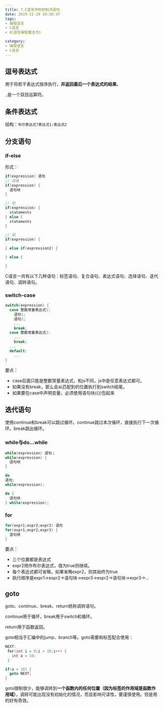 ```yaml
---
title: 7.C语言中的控制流语句
date: 2019-11-19 10:50:37
tags:
- 编程语言
- C语言
- 《C语言编程魔法书》

category:
- 编程语言
- C语言
---
```

## 逗号表达式
用于将若干表达式按序执行，**并返回最后一个表达式的结果**。

`,`是一个双目运算符。

## 条件表达式
结构：`布尔表达式?表达式1:表达式2`

## 分支语句
### if-else
形式：
```c
if(expression) 语句
// 或者
if(expression) {
  语句块
}

// 和
if(expression) {
  statements
} else {
  statements
}

// 和
if(expression) {

} else if(expression2) {

} else {

}
```

C语言一共有以下几种语句：标签语句、复合语句、表达式语句、选择语句、迭代语句、调转语句。

### switch-case
```c
switch(expression) {
  case 整数常量表达式1:
    语句1;
    语句2;
    ...
    break;
  case 整数常量表达式2:
    ...
    break;
  ...
  default:
    ...
}
```
要点：
* case后面只能是整数常量表达式，和js不同，js中是任意表达式都可。
* 如果没有break，那么会从匹配到的位置执行到switch结尾。
* 如果要在case中声明变量，必须使用语句块({})包起来

## 迭代语句
使用continue和break可以跳过循环。continue跳过本次循环，直接执行下一次循环。break跳出循环。
### while与do...while
```c
while(expression) 语句；
while(expression) {
  语句块
}

do
语句;
while(expression);

do {
  语句块
} while(expression);
```
### for
```c
for(expr1;expr2;expr3) 语句
for(expr1;expr2;expr3) {
  语句块
}
```
要点：
* 三个位置都是表达式
* expr2用作布尔表达式，值为true则继续。
* 每个表达式都可省略，如果省略expr2，则其始终为true
* 执行顺序是expr1->expr2->语句块->expr3->expr2->语句块->expr3->...

## goto
goto、continue、break、return统称调转语句。

continue用于循环，break用于switch和循环。

return用于函数返回。

goto相当于汇编中的jump、branch等。goto需要和标签配合使用：
```c
NEXT:
 for(int i = 0;i < 10;i++) {
   int a = 10;
 }

if(a < 10) {
  goto NEXT;
}
```
goto限制很少，能够调转到**一个函数内的任何位置（因为标签的作用域是函数作用域）**，调转可能出现没有初始化的情况，而且影响可读性，要谨慎使用。但是用的好有奇效。